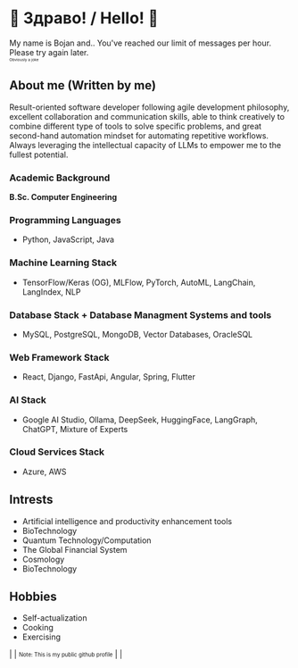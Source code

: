 # 👋  Здраво! / Hello!  👋 

My name is Bojan and.. You've reached our limit of messages per hour. Please try again later.                             
<sub><sup><sub><sup>Obviously a joke</sup></sub></sup></sub>


## About me (Written by me)

Result-oriented software developer following agile development philosophy, excellent collaboration and communication skills, able to think creatively to combine different type of tools to solve specific problems, and great second-hand automation mindset for automating repetitive  workflows. Always leveraging the intellectual capacity of LLMs to empower me to the fullest potential.

### Academic Background

**B.Sc. Computer Engineering**


### Programming Languages

* Python, JavaScript, Java


### Machine Learning Stack

* TensorFlow/Keras (OG), MLFlow, PyTorch, AutoML, LangChain, LangIndex, NLP


### Database Stack + Database Managment Systems and tools

* MySQL, PostgreSQL, MongoDB, Vector Databases, OracleSQL


### Web Framework Stack

* React, Django, FastApi, Angular, Spring, Flutter

### AI Stack

* Google AI Studio, Ollama, DeepSeek, HuggingFace, LangGraph, ChatGPT, Mixture of Experts

### Cloud Services Stack

* Azure, AWS

## Intrests

- Artificial intelligence and productivity enhancement tools
- BioTechnology
- Quantum Technology/Computation
- The Global Financial System 
- Cosmology
- BioTechnology
  
## Hobbies

- Self-actualization 
- Cooking
- Exercising
  
|
|
<sub><sup>Note: This is my public github profile</sup></sub>
|
|
